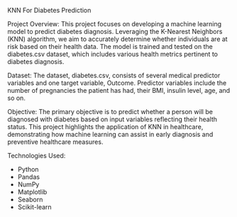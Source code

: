 KNN For Diabetes Prediction

Project Overview: This project focuses on developing a machine learning model to predict diabetes diagnosis. Leveraging the K-Nearest Neighbors (KNN) algorithm, we aim to accurately determine whether individuals are at risk based on their health data. The model is trained and tested on the diabetes.csv dataset, which includes various health metrics pertinent to diabetes diagnosis.

Dataset: The dataset, diabetes.csv, consists of several medical predictor variables and one target variable, Outcome. Predictor variables include the number of pregnancies the patient has had, their BMI, insulin level, age, and so on.

Objective: The primary objective is to predict whether a person will be diagnosed with diabetes based on input variables reflecting their health status. This project highlights the application of KNN in healthcare, demonstrating how machine learning can assist in early diagnosis and preventive healthcare measures.

Technologies Used:

- Python
- Pandas
- NumPy
- Matplotlib
- Seaborn
- Scikit-learn
